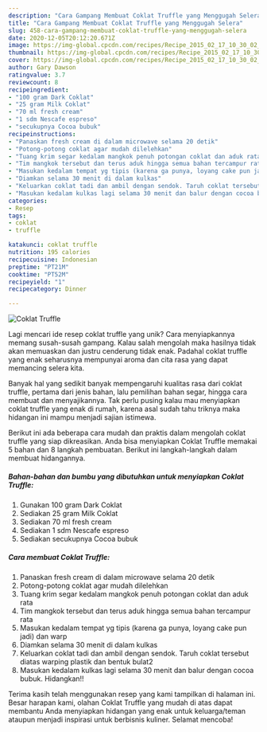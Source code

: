 ```yaml
---
description: "Cara Gampang Membuat Coklat Truffle yang Menggugah Selera"
title: "Cara Gampang Membuat Coklat Truffle yang Menggugah Selera"
slug: 458-cara-gampang-membuat-coklat-truffle-yang-menggugah-selera
date: 2020-12-05T20:12:20.671Z
image: https://img-global.cpcdn.com/recipes/Recipe_2015_02_17_10_30_02_446_8f1cbd99e663d6c9e326/751x532cq70/coklat-truffle-foto-resep-utama.jpg
thumbnail: https://img-global.cpcdn.com/recipes/Recipe_2015_02_17_10_30_02_446_8f1cbd99e663d6c9e326/751x532cq70/coklat-truffle-foto-resep-utama.jpg
cover: https://img-global.cpcdn.com/recipes/Recipe_2015_02_17_10_30_02_446_8f1cbd99e663d6c9e326/751x532cq70/coklat-truffle-foto-resep-utama.jpg
author: Gary Dawson
ratingvalue: 3.7
reviewcount: 8
recipeingredient:
- "100 gram Dark Coklat"
- "25 gram Milk Coklat"
- "70 ml fresh cream"
- "1 sdm Nescafe espreso"
- "secukupnya Cocoa bubuk"
recipeinstructions:
- "Panaskan fresh cream di dalam microwave selama 20 detik"
- "Potong-potong coklat agar mudah dilelehkan"
- "Tuang krim segar kedalam mangkok penuh potongan coklat dan aduk rata"
- "Tim mangkok tersebut dan terus aduk hingga semua bahan tercampur rata"
- "Masukan kedalam tempat yg tipis (karena ga punya, loyang cake pun jadi) dan warp"
- "Diamkan selama 30 menit di dalam kulkas"
- "Keluarkan coklat tadi dan ambil dengan sendok. Taruh coklat tersebut diatas warping plastik dan bentuk bulat2"
- "Masukan kedalam kulkas lagi selama 30 menit dan balur dengan cocoa bubuk. Hidangkan!!"
categories:
- Resep
tags:
- coklat
- truffle

katakunci: coklat truffle 
nutrition: 195 calories
recipecuisine: Indonesian
preptime: "PT21M"
cooktime: "PT52M"
recipeyield: "1"
recipecategory: Dinner

---
```



![Coklat Truffle](https://img-global.cpcdn.com/recipes/Recipe_2015_02_17_10_30_02_446_8f1cbd99e663d6c9e326/751x532cq70/coklat-truffle-foto-resep-utama.jpg)

Lagi mencari ide resep coklat truffle yang unik? Cara menyiapkannya memang susah-susah gampang. Kalau salah mengolah maka hasilnya tidak akan memuaskan dan justru cenderung tidak enak. Padahal coklat truffle yang enak seharusnya mempunyai aroma dan cita rasa yang dapat memancing selera kita.

Banyak hal yang sedikit banyak mempengaruhi kualitas rasa dari coklat truffle, pertama dari jenis bahan, lalu pemilihan bahan segar, hingga cara membuat dan menyajikannya. Tak perlu pusing kalau mau menyiapkan coklat truffle yang enak di rumah, karena asal sudah tahu triknya maka hidangan ini mampu menjadi sajian istimewa.




Berikut ini ada beberapa cara mudah dan praktis dalam mengolah coklat truffle yang siap dikreasikan. Anda bisa menyiapkan Coklat Truffle memakai 5 bahan dan 8 langkah pembuatan. Berikut ini langkah-langkah dalam membuat hidangannya.

<!--inarticleads1-->

##### Bahan-bahan dan bumbu yang dibutuhkan untuk menyiapkan Coklat Truffle:

1. Gunakan 100 gram Dark Coklat
1. Sediakan 25 gram Milk Coklat
1. Sediakan 70 ml fresh cream
1. Sediakan 1 sdm Nescafe espreso
1. Sediakan secukupnya Cocoa bubuk




<!--inarticleads2-->

##### Cara membuat Coklat Truffle:

1. Panaskan fresh cream di dalam microwave selama 20 detik
1. Potong-potong coklat agar mudah dilelehkan
1. Tuang krim segar kedalam mangkok penuh potongan coklat dan aduk rata
1. Tim mangkok tersebut dan terus aduk hingga semua bahan tercampur rata
1. Masukan kedalam tempat yg tipis (karena ga punya, loyang cake pun jadi) dan warp
1. Diamkan selama 30 menit di dalam kulkas
1. Keluarkan coklat tadi dan ambil dengan sendok. Taruh coklat tersebut diatas warping plastik dan bentuk bulat2
1. Masukan kedalam kulkas lagi selama 30 menit dan balur dengan cocoa bubuk. Hidangkan!!




Terima kasih telah menggunakan resep yang kami tampilkan di halaman ini. Besar harapan kami, olahan Coklat Truffle yang mudah di atas dapat membantu Anda menyiapkan hidangan yang enak untuk keluarga/teman ataupun menjadi inspirasi untuk berbisnis kuliner. Selamat mencoba!
